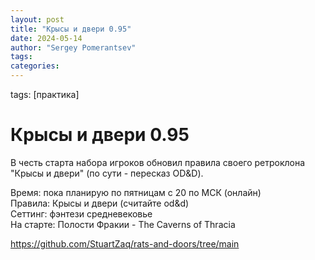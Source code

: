 ```yaml
---
layout: post
title: "Крысы и двери 0.95"
date: 2024-05-14
author: "Sergey Pomerantsev"
tags:
categories:
---
```

tags: [практика]

# Крысы и двери 0.95

В честь старта набора игроков обновил правила своего ретроклона "Крысы и двери" (по сути - пересказ OD&D).

Время: пока планирую по пятницам с 20 по МСК (онлайн)  
Правила: Крысы и двери (считайте od&d)  
Сеттинг: фэнтези средневековье  
На старте: Полости Фракии - The Caverns of Thracia

https://github.com/StuartZaq/rats-and-doors/tree/main

